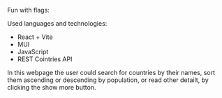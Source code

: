 Fun with flags:

Used languages and technologies:
- React + Vite
- MUI
- JavaScript
- REST Cointries API

In this webpage the user could search for countries by their names, sort them ascending or descending by population, or read other detailt, by clicking the show more button. 
